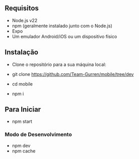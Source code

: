 ## Requisitos

- Node.js v22
- npm (geralmente instalado junto com o Node.js)
- Expo
- Um emulador Android/iOS ou um dispositivo físico

## Instalação

- Clone o repositório para a sua máquina local:

- git clone https://github.com/Team-Gurren/mobile/tree/dev

- cd mobile

- npm i

## Para Iniciar

- npm start

### Modo de Desenvolvimento

- npm dev
- npm cache
